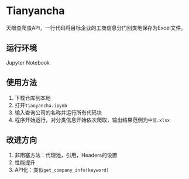 # Tianyancha
天眼查爬虫API，一行代码将目标企业的工商信息分门别类地保存为Excel文件。

## 运行环境
Jupyter Notebook

## 使用方法
1. 下载仓库到本地
2. 打开`Tianyancha.ipynb`
3. 输入查询公司的名称并运行所有代码块
5. 程序开始运行，对分类信息开始依次爬取，输出结果范例为`中信.xlsx`

## 改进方向
1. 非阻塞方法：代理池，引用，Headers的设置
2. 性能提升
3. API化：类似`get_company_info(keyword)`
